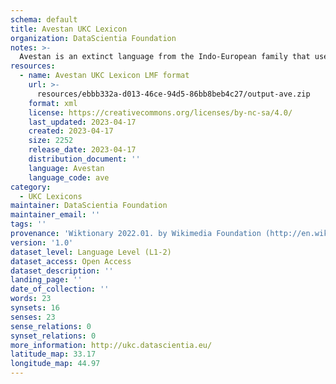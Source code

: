 ```yaml
---
schema: default
title: Avestan UKC Lexicon
organization: DataScientia Foundation
notes: >-
  Avestan is an extinct language from the Indo-European family that used to be spoken in Eurasia. The UKC Lexicon of Avestan is represented as a lexico-semantic network. It consists of words, word senses, synsets, as well as sense-level and synset-level relationships
resources:
  - name: Avestan UKC Lexicon LMF format
    url: >-
      resources/ebbb332a-d013-46ce-94d5-86bb8beb4c27/output-ave.zip
    format: xml
    license: https://creativecommons.org/licenses/by-nc-sa/4.0/
    last_updated: 2023-04-17
    created: 2023-04-17
    size: 2252
    release_date: 2023-04-17
    distribution_document: ''
    language: Avestan
    language_code: ave
category:
  - UKC Lexicons
maintainer: DataScientia Foundation
maintainer_email: ''
tags: ''
provenance: 'Wiktionary 2022.01. by Wikimedia Foundation (http://en.wiktionary.org); CogNet 2.1 by Khuyagbaatar Batsuren, National University of Mongolia (http://cognet.ukc.disi.unitn.it); Princeton WordNet 2.1 by Princeton University (https://wordnet.princeton.edu)'
version: '1.0'
dataset_level: Language Level (L1-2)
dataset_access: Open Access
dataset_description: ''
landing_page: ''
date_of_collection: ''
words: 23
synsets: 16
senses: 23
sense_relations: 0
synset_relations: 0
more_information: http://ukc.datascientia.eu/
latitude_map: 33.17
longitude_map: 44.97
---
```

